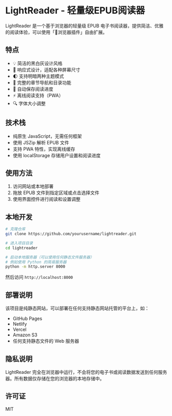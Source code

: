 # LightReader - 轻量级EPUB阅读器

LightReader 是一个基于浏览器的轻量级 EPUB 电子书阅读器，提供简洁、优雅的阅读体验，可以使用「🧩浏览器插件」自由扩展。

## 特点

- 💡 简洁的黑白灰设计风格
- 📱 响应式设计，适配各种屏幕尺寸
- 🌓 支持明暗两种主题模式
- 📖 完整的章节导航和目录功能
- 🔖 自动保存阅读进度
- ⚡ 离线阅读支持（PWA）
- 🔍 字体大小调整

## 技术栈

- 纯原生 JavaScript，无需任何框架
- 使用 JSZip 解析 EPUB 文件
- 支持 PWA 特性，实现离线缓存
- 使用 localStorage 存储用户设置和阅读进度

## 使用方法

1. 访问网站或本地部署
2. 拖放 EPUB 文件到指定区域或点击选择文件
3. 使用界面控件进行阅读和设置调整

## 本地开发

```bash
# 克隆仓库
git clone https://github.com/yourusername/lightreader.git

# 进入项目目录
cd lightreader

# 启动本地服务器（可以使用任何静态文件服务器）
# 例如使用 Python 的简易服务器
python -m http.server 8000
```

然后访问 `http://localhost:8000`

## 部署说明

该项目是纯静态网站，可以部署在任何支持静态网站托管的平台上，如：

- GitHub Pages
- Netlify
- Vercel
- Amazon S3
- 任何支持静态文件的 Web 服务器

## 隐私说明

LightReader 完全在浏览器中运行，不会将您的电子书或阅读数据发送到任何服务器。所有数据仅存储在您的浏览器的本地存储中。

## 许可证

MIT 
